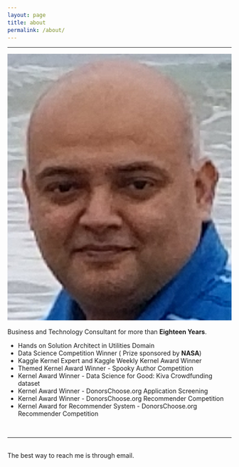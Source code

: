 ```yaml
---
layout: page
title: about
permalink: /about/
---
```

<span class="contacticon center">
	<a href="mailto:ambarish.ganguly@gmail.com"><i class="fa fa-envelope-square"></i></a>
	<a href="https://github.com/ambarishg" target="_blank"><i class="fa fa-github-square"></i></a>
	<a href="https://www.linkedin.com/in/ambarish-ganguly/" target="_blank"><i class="fa fa-linkedin-square"></i></a>
	<a href="https://www.facebook.com/machinelearningfun/" target="_blank"><i class="fa fa-facebook-square"></i></a>
	<a href="https://twitter.com/a_ganguly" target="_blank"><i class="fa fa-twitter-square"></i></a>
</span>

<hr>
<img class="col one right" src="/img/prof_pic.jpg">



Business and Technology Consultant for more than **Eighteen Years**.     

* Hands on Solution Architect in Utilities Domain           
* Data Science Competition Winner ( Prize sponsored by **NASA**)             
* Kaggle Kernel Expert and Kaggle Weekly Kernel Award Winner             
* Themed Kernel Award Winner - Spooky Author Competition             
* Kernel Award Winner - Data Science for Good: Kiva Crowdfunding dataset                      
* Kernel Award Winner - DonorsChoose.org Application Screening                  
* Kernel Award Winner - DonorsChoose.org Recommender Competition                   
* Kernel Award for Recommender System - DonorsChoose.org Recommender Competition                

<br/>
<hr/>
<br/>


<div class="col three caption">
	The best way to reach me is through email.
</div>

